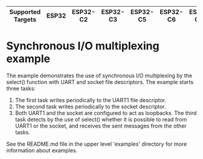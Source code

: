 | Supported Targets | ESP32 | ESP32-C2 | ESP32-C3 | ESP32-C5 | ESP32-C6 | ESP32-C61 | ESP32-H2 | ESP32-P4 | ESP32-S2 | ESP32-S3 |
| ----------------- | ----- | -------- | -------- | -------- | -------- | --------- | -------- | -------- | -------- | -------- |

# Synchronous I/O multiplexing example

The example demonstrates the use of synchronous I/O multiplexing by the select()
function with UART and socket file descriptors. The example starts three tasks:
1. The first task writes periodically to the UART1 file descriptor.
2. The second task writes periodically to the socket descriptor.
3. Both UART1 and the socket are configured to act as loopbacks. The third
   task detects by the use of select() whether it is possible to read from
   UART1 or the socket, and receives the sent messages from the other tasks.

See the README.md file in the upper level 'examples' directory for more information about examples.
